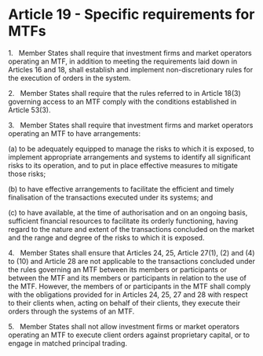 # Article 19 - Specific requirements for MTFs


1.   Member States shall require that investment firms and market operators operating an MTF, in addition to meeting the requirements laid down in Articles 16 and 18, shall establish and implement non-discretionary rules for the execution of orders in the system.

2.   Member States shall require that the rules referred to in Article 18(3) governing access to an MTF comply with the conditions established in Article 53(3).

3.   Member States shall require that investment firms and market operators operating an MTF to have arrangements:

(a) to be adequately equipped to manage the risks to which it is exposed, to implement appropriate arrangements and systems to identify all significant risks to its operation, and to put in place effective measures to mitigate those risks;

(b) to have effective arrangements to facilitate the efficient and timely finalisation of the transactions executed under its systems; and

(c) to have available, at the time of authorisation and on an ongoing basis, sufficient financial resources to facilitate its orderly functioning, having regard to the nature and extent of the transactions concluded on the market and the range and degree of the risks to which it is exposed.

4.   Member States shall ensure that Articles 24, 25, Article 27(1), (2) and (4) to (10) and Article 28 are not applicable to the transactions concluded under the rules governing an MTF between its members or participants or between the MTF and its members or participants in relation to the use of the MTF. However, the members of or participants in the MTF shall comply with the obligations provided for in Articles 24, 25, 27 and 28 with respect to their clients when, acting on behalf of their clients, they execute their orders through the systems of an MTF.

5.   Member States shall not allow investment firms or market operators operating an MTF to execute client orders against proprietary capital, or to engage in matched principal trading.

